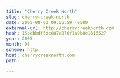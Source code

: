 ```yaml
---
title: "Cherry Creek North"
slug: cherry-creek-north
date: 2005-08-03 09:56:59 -0500
external-url: http://cherrycreeknorth.com
hash: 15bebbdf5dc887a876f1a9b8e1316527
year: 2005
month: 08
scheme: http
host: cherrycreeknorth.com
path: 

---
```



